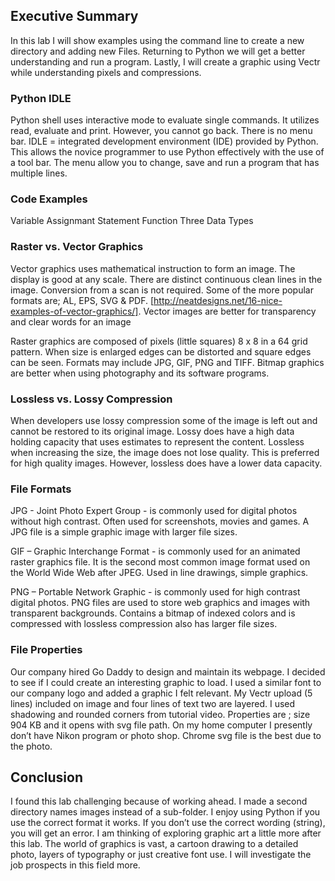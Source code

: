 ## Executive Summary
In this lab I will show examples using the command line to create a new directory and adding new Files.   Returning to Python we will get a better understanding and run a program. Lastly, I will create a graphic using Vectr while understanding pixels and compressions.


### Python IDLE

Python shell uses interactive mode to evaluate single commands. It utilizes read, evaluate and print.  However, you cannot go back. There is no menu bar.
IDLE = integrated development environment (IDE) provided by Python. This allows the novice programmer to use Python effectively with the use of a tool bar. The menu allow you to change, save and run a program that has multiple lines.

### Code Examples
Variable
Assignmant Statement
Function
Three Data Types


### Raster vs. Vector Graphics

Vector graphics uses mathematical instruction to form an image.  The display is good at any scale.  There are distinct continuous clean lines in the image. Conversion from a scan is not required.  Some of the more popular formats are; AL, EPS, SVG & PDF.   [http://neatdesigns.net/16-nice-examples-of-vector-graphics/].  Vector images are better for transparency and clear words for an image

Raster graphics are composed of pixels (little squares) 8 x 8 in a 64 grid pattern.  When size is enlarged edges can be distorted and square edges can be seen. Formats may include JPG, GIF, PNG and TIFF. Bitmap graphics are better when using photography and its software programs.


### Lossless vs. Lossy Compression

When developers use lossy compression some of the image is left out and cannot be restored to its original image.  Lossy does have a high data holding capacity that uses estimates to represent the content.  Lossless when increasing the size, the image does not lose quality. This is preferred for high quality images.  However, lossless does have a lower data capacity.

### File Formats

JPG - Joint Photo Expert Group - is commonly used for digital photos without high contrast.  Often used for screenshots, movies and games. A JPG file is a simple graphic image with larger file sizes.

GIF – Graphic Interchange Format - is commonly used for an animated raster graphics file. It is the second most common image format used on the World Wide Web after JPEG.  Used in line drawings, simple graphics.

PNG – Portable Network Graphic - is commonly used for high contrast digital photos. PNG files are used to store web graphics and images with transparent backgrounds. Contains a bitmap of indexed colors and is compressed with lossless compression also has larger file sizes.

### File Properties

Our company hired Go Daddy to design and maintain its webpage. I decided to see if I could create an interesting graphic to load.  I used a similar font to our company logo and added a graphic I felt relevant.  My Vectr upload (5 lines) included on image and four lines of text two are layered. I used shadowing and rounded corners from tutorial video.  Properties are ; size 904 KB and it opens with svg file path.  On my home computer I presently don’t have Nikon program or photo shop.  Chrome svg file is the best due to the photo.


## Conclusion
I found this lab challenging because of working ahead. I made a second directory names images instead of a sub-folder.  I enjoy using Python if you use the correct format it works.  If you don’t use the correct wording (string), you will get an error.  I am thinking of exploring graphic art a little more after this lab.  The world of graphics is vast, a cartoon drawing to a detailed photo, layers of typography or just creative font use.  I will investigate the job prospects in this field more.


